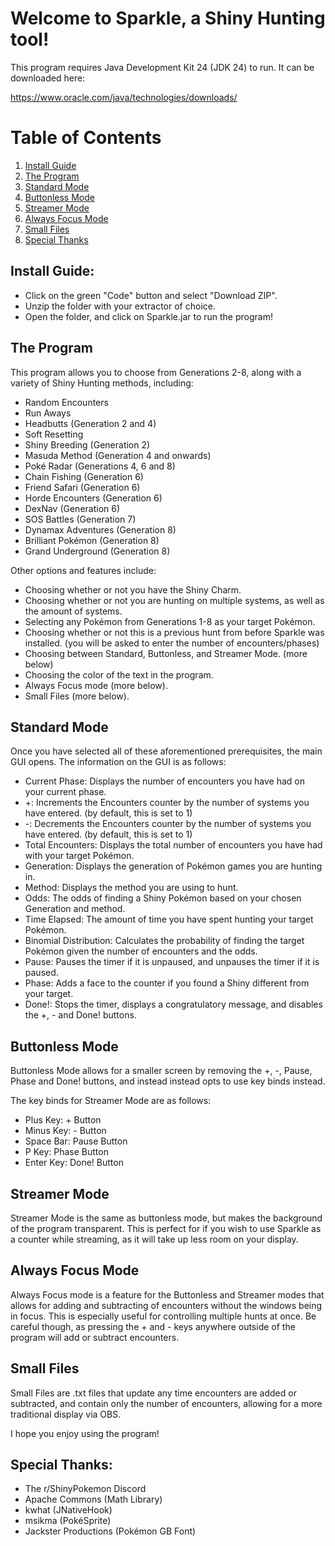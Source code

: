 # Welcome to Sparkle, a Shiny Hunting tool!

This program requires Java Development Kit 24 (JDK 24) to run. It can be downloaded here:

https://www.oracle.com/java/technologies/downloads/

# Table of Contents
1. [Install Guide](#install-guide)
2. [The Program](#the-program)
3. [Standard Mode](#standard-mode)
4. [Buttonless Mode](#buttonless-mode)
5. [Streamer Mode](#streamer-mode)
6. [Always Focus Mode](#always-focus-mode)
7. [Small Files](#small-files)
8. [Special Thanks](#special-thanks)

## Install Guide:
- Click on the green "Code" button and select "Download ZIP".
- Unzip the folder with your extractor of choice.
- Open the folder, and click on Sparkle.jar to run the program!

## The Program

This program allows you to choose from Generations 2-8, along with a variety of Shiny Hunting methods, including:
- Random Encounters
- Run Aways
- Headbutts (Generation 2 and 4)
- Soft Resetting
- Shiny Breeding (Generation 2)
- Masuda Method (Generation 4 and onwards)
- Poké Radar (Generations 4, 6 and 8)
- Chain Fishing (Generation 6)
- Friend Safari (Generation 6)
- Horde Encounters (Generation 6)
- DexNav (Generation 6)
- SOS Battles (Generation 7)
- Dynamax Adventures (Generation 8)
- Brilliant Pokémon (Generation 8)
- Grand Underground (Generation 8)

Other options and features include:
- Choosing whether or not you have the Shiny Charm.
- Choosing whether or not you are hunting on multiple systems, as well as the amount of systems.
- Selecting any Pokémon from Generations 1-8 as your target Pokémon.
- Choosing whether or not this is a previous hunt from before Sparkle was installed. (you will be asked to enter the number of encounters/phases)
- Choosing between Standard, Buttonless, and Streamer Mode. (more below)
- Choosing the color of the text in the program.
- Always Focus mode (more below).
- Small Files (more below).

## Standard Mode

Once you have selected all of these aforementioned prerequisites, the main GUI opens. The information on the GUI is as follows:
- Current Phase: Displays the number of encounters you have had on your current phase.
- +: Increments the Encounters counter by the number of systems you have entered. (by default, this is set to 1)
- -: Decrements the Encounters counter by the number of systems you have entered. (by default, this is set to 1)
- Total Encounters: Displays the total number of encounters you have had with your target Pokémon.
- Generation: Displays the generation of Pokémon games you are hunting in.
- Method: Displays the method you are using to hunt.
- Odds: The odds of finding a Shiny Pokémon based on your chosen Generation and method.
- Time Elapsed: The amount of time you have spent hunting your target Pokémon.
- Binomial Distribution: Calculates the probability of finding the target Pokémon given the number of encounters and the odds.
- Pause: Pauses the timer if it is unpaused, and unpauses the timer if it is paused.
- Phase: Adds a face to the counter if you found a Shiny different from your target.
- Done!: Stops the timer, displays a congratulatory message, and disables the +, - and Done! buttons.

## Buttonless Mode

Buttonless Mode allows for a smaller screen by removing the +, -, Pause, Phase and Done! buttons, and instead instead opts to use key binds instead.

The key binds for Streamer Mode are as follows: 
- Plus Key: + Button
- Minus Key: - Button
- Space Bar: Pause Button
- P Key: Phase Button
- Enter Key: Done! Button

## Streamer Mode

Streamer Mode is the same as buttonless mode, but makes the background of the program transparent. This is perfect for if you wish to use Sparkle as a counter while streaming, as it will take up less room on your display.

## Always Focus Mode

Always Focus mode is a feature for the Buttonless and Streamer modes that allows for adding and subtracting of encounters without the windows being in focus. This is especially useful for controlling multiple hunts at once. Be careful though, as pressing the + and - keys anywhere outside of the program will add or subtract encounters.

## Small Files

Small Files are .txt files that update any time encounters are added or subtracted, and contain only the number of encounters, allowing for a more traditional display via OBS.

I hope you enjoy using the program!

## Special Thanks:
- The r/ShinyPokemon Discord
- Apache Commons (Math Library)
- kwhat (JNativeHook)
- msikma (PokéSprite)
- Jackster Productions (Pokémon GB Font)
